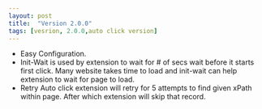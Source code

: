 ```yaml
---
layout: post
title:  "Version 2.0.0"
tags: [vesrion, 2.0.0,auto click version]
---
```

* Easy Configuration.
* Init-Wait is used by extension to wait for # of secs wait before it starts first click. Many website takes time to load and init-wait can help extension to wait for page to load.
* Retry Auto click extension will retry for 5 attempts to find given xPath within page. After which extension will skip that record.
